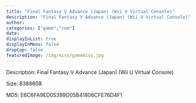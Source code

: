 ```yaml
---
title: "Final Fantasy V Advance (Japan) (Wii U Virtual Console)"
description: "Final Fantasy V Advance (Japan) (Wii U Virtual Console)"
author: 
categories: ["game","rom"]
date: 
displayInList: true
displayInMenu: false
dropCap: false
featuredImage: /img/miss/gamemiss.jpg
---
```


Description: Final Fantasy V Advance (Japan) (Wii U Virtual Console)

Size: 8388608

MD5: E6C6FA9ED05399D05B41806CFE76D4F1

